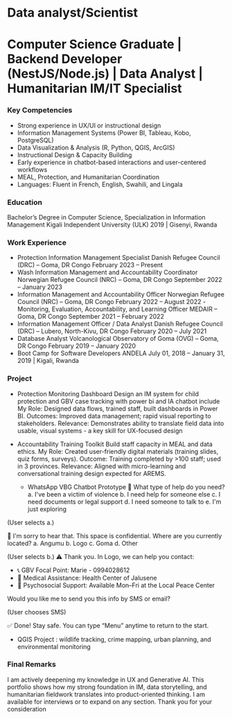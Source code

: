 # Data analyst/Scientist

# Computer Science Graduate | Backend Developer (NestJS/Node.js) | Data Analyst | Humanitarian IM/IT Specialist

### Key Competencies
- Strong experience in UX/UI or instructional design
- Information Management Systems (Power BI, Tableau, Kobo, PostgreSQL)
- Data Visualization & Analysis (R, Python, QGIS, ArcGIS)
- Instructional Design & Capacity Building
- Early experience in chatbot-based interactions and user-centered workflows
- MEAL, Protection, and Humanitarian Coordination
- Languages: Fluent in French, English, Swahili, and Lingala

### Education 
  Bachelor’s Degree in Computer Science, Specialization in Information Management 
  Kigali Independent University (ULK) 2019 | Gisenyi, Rwanda
### Work Experience 
- Protection Information Management Specialist
  Danish Refugee Council (DRC) – Goma, DR Congo February 2023 – Present
- Wash Information Management and Accountability Coordinator
  Norwegian Refugee Council (NRC) – Goma, DR Congo September 2022 – January 2023
- Information Management and Accountability Officer
  Norwegian Refugee Council (NRC) – Goma, DR Congo February 2022 – August 2022
-Monitoring, Evaluation, Accountability, and Learning Officer
  MEDAIR – Goma, DR Congo September 2021 – February 2022
- Information Management Officer / Data Analyst
  Danish Refugee Council (DRC) – Lubero, North-Kivu, DR Congo February 2020 – July 2021
- Database Analyst Volcanological
  Observatory of Goma (OVG) – Goma, DR Congo February 2019 – January 2020
- Boot Camp for Software Developers
ANDELA July 01, 2018 – January 31, 2019 | Kigali, Rwanda

### Project 
- Protection Monitoring Dashboard
  Design an IM system for child protection and GBV case tracking with power bi and IA chatbot include
  My Role: Designed data flows, trained staff, built dashboards in Power BI.
  Outcomes: Improved data management; rapid visual reporting to stakeholders. Relevance: Demonstrates ability to translate field data into usable, visual systems - a key skill for UX-focused design

- Accountability Training Toolkit
   Build staff capacity in MEAL and data ethics.
   My Role: Created user-friendly digital materials (training slides, quiz forms, surveys).
   Outcome: Training completed by >100 staff; used in 3 provinces.
   Relevance: Aligned with micro-learning and conversational training design expected for AREMS.

  - WhatsApp VBG Chatbot Prototype
    ⿡ What type of help do you need?
a. I've been a victim of violence
b. I need help for someone else
c. I need documents or legal support
d. I need someone to talk to
e. I'm just exploring

(User selects a.)

🔐 I'm sorry to hear that. This space is confidential.
Where are you currently located?
a. Angumu
b. Logo
c. Goma
d. Other

(User selects b.)
⚠ Thank you. In Logo, we can help you contact:
- 📞 GBV Focal Point: Marie - 0994028612
- 🏥 Medical Assistance: Health Center of Jalusene
- 🧠 Psychosocial Support: Available Mon–Fri at the Local Peace Center

Would you like me to send you this info by SMS or email?

(User chooses SMS)

✅ Done! Stay safe. You can type “Menu” anytime to return to the start.
- QGIS Project : wildlife tracking, crime mapping, urban planning, and environmental monitoring
### Final Remarks
I am actively deepening my knowledge in UX and Generative AI. This portfolio shows how my strong
foundation in IM, data storytelling, and humanitarian fieldwork translates into product-oriented thinking.
I am available for interviews or to expand on any section. Thank you for your consideration
